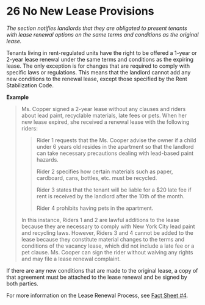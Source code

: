 # 26 No New Lease Provisions
_The section notifies landlords that they are obligated to present tenants with lease renewal options on the same terms and conditions as the original lease._

Tenants living in rent-regulated units have the right to be offered a 1-year or 2-year lease renewal under the same terms and conditions as the expiring lease. The only exception is for changes that are required to comply with specific laws or regulations. This means that the landlord cannot add any new conditions to the renewal lease, except those specified by the Rent Stabilization Code.

**Example**
> Ms. Copper signed a 2-year lease without any clauses and riders about lead paint, recyclable materials, late fees or pets. When her new lease expired, she received a renewal lease with the following riders:
>> Rider 1 requests that the Ms. Cooper advise the owner if a child under 6 years old resides in the apartment so that the landlord can take necessary precautions dealing with lead-based paint hazards.
>>
>> Rider 2 specifies how certain materials such as paper, cardboard, cans, bottles, etc. must be recycled.
>>
>>  Rider 3 states that the tenant will be liable for a $20 late fee if rent is received by the landlord after the 10th of the month.
>>
>> Rider 4 prohibits having pets in the apartment.
>>
>In this instance, Riders 1 and 2 are lawful additions to the lease because they are necessary to comply with New York City lead paint and recycling laws. However, Riders 3 and 4 cannot be added to the lease because they constitute material changes to the terms and conditions of the vacancy lease, which did not include a late fee or a pet clause. Ms. Cooper can sign the rider without waiving any rights and may file a lease renewal complaint.

If there are any new conditions that are made to the original lease, a copy of that agreement must be attached to the lease renewal and be signed by both parties.

For more information on the Lease Renewal Process, see [Fact Sheet #4](http://www.nyshcr.org/Rent/FactSheets/orafac4.pdf).
